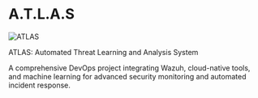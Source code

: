 # A.T.L.A.S

![ATLAS](https://github.com/user-attachments/assets/9913a6a9-7e50-4fb0-83bd-979156db7ef7)

ATLAS: Automated Threat Learning and Analysis System

A comprehensive DevOps project integrating Wazuh, cloud-native tools, and machine learning for advanced security monitoring and automated incident response.
